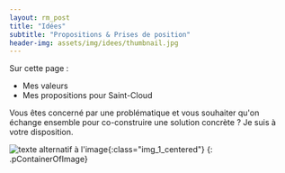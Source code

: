 ```yaml
---
layout: rm_post
title: "Idées"
subtitle: "Propositions & Prises de position"
header-img: assets/img/idees/thumbnail.jpg
---
```


Sur cette page :
* Mes valeurs
* Mes propositions pour Saint-Cloud

Vous êtes concerné par une problématique et vous souhaiter qu'on échange ensemble pour co-construire une solution concrète ? Je suis à votre disposition.

![texte alternatif à l'image](/assets/img/idees/thumbnail2.jpg "Description de l info-bulle image"){:class="img_1_centered"}
{: .pContainerOfImage}

